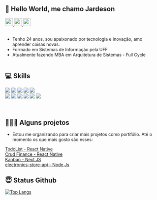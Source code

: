 ## 🚀 Hello World, me chamo Jardeson

<a href="https://www.linkedin.com/in/jardeson-nogueira-06a884170/">
  <img height="25" src="https://img.shields.io/badge/LinkedIn-0077B5?style=for-the-badge&logo=linkedin&logoColor=white"/>
</a>
<a href="mailto:jardeson777@gmail.com">
  <img height="25" src="https://img.shields.io/badge/Gmail-D14836?style=for-the-badge&logo=gmail&logoColor=white"/>
</a>

<a href="https://instagram.com/jardesondev?utm_source=qr&igshid=MzNlNGNkZWQ4Mg%3D%3D">
  <img height="25" src="https://img.shields.io/badge/Instagram-E4405F?style=for-the-badge&logo=instagram&logoColor=white"/>
</a>

</br>
</br>


* Tenho 24 anos, sou apaixonado por tecnologia e inovação, amo aprender coisas novas. </br>
* Formado em Sistemas de Informação pela UFF
* Atualmente fazendo MBA em Arquitetura de Sistemas - Full Cycle 
</br></br>

## 💻 Skills

<div>
  <img src="https://img.shields.io/badge/React-20232A?style=for-the-badge&logo=react&logoColor=61DAFB" />
  <img src="https://img.shields.io/badge/React_Native-20232A?style=for-the-badge&logo=react&logoColor=61DAFB" />
  <img src="https://img.shields.io/badge/next.js-000000?style=for-the-badge&logo=nextdotjs&logoColor=white" />
  <img src="https://img.shields.io/badge/JavaScript-323330?style=for-the-badge&logo=javascript&logoColor=F7DF1E" />
  <img src="https://img.shields.io/badge/TypeScript-007ACC?style=for-the-badge&logo=typescript&logoColor=white" />


</div>
<div>
  <img src="https://img.shields.io/badge/Node JS-8bbf3d?style=for-the-badge&logo=javascript&logoColor=white" />
  <img src="https://img.shields.io/badge/HTML5-E34F26?style=for-the-badge&logo=html5&logoColor=white" />
  <img src="https://img.shields.io/badge/CSS3-1572B6?style=for-the-badge&logo=css3&logoColor=white" />
  <img src="https://img.shields.io/badge/Sass-CC6699?style=for-the-badge&logo=sass&logoColor=white" />
  <img src="https://img.shields.io/badge/Angular-DD0031?style=for-the-badge&logo=angular&logoColor=white" />
  <img src="https://img.shields.io/badge/ionic-007ACC?style=for-the-badge&logo=ionic&logoColor=white" />
</div>
</br></br>

## 🧑🏻‍💻 Alguns projetos
- Estou me organizando para criar mais projetos como portifólio. Até o momento os que mais gosto são esses:

<a href="https://github.com/jardeson777/TodoList">
  TodoList - React Native
</a>
</br>

<a href="https://github.com/jardeson777/crud-finance">
  Crud Finance - React Native
</a>
</br>

<a href="https://github.com/jardeson777/kanban-next">
  Kanban - Next JS
</a>
</br>

<a href="https://github.com/jardeson777/electronics-store-api">
  electronics-store-api - Node Js
</a>

## 😇 Status Github
[![Top Langs](https://github-readme-stats.vercel.app/api/top-langs/?username=jardeson777&layout=compact)](https://github.com/anuraghazra/github-readme-stats)

</br></br>


